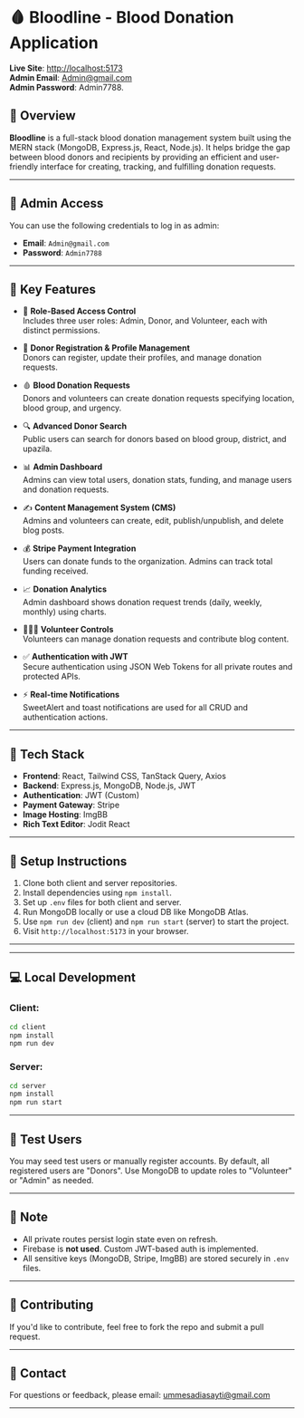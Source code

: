 # 🩸 Bloodline - Blood Donation Application

**Live Site**: [http://localhost:5173](http://localhost:5173)  
**Admin Email**: Admin@gmail.com  
**Admin Password**: Admin7788.

## 📌 Overview

**Bloodline** is a full-stack blood donation management system built using the MERN stack (MongoDB, Express.js, React, Node.js). It helps bridge the gap between blood donors and recipients by providing an efficient and user-friendly interface for creating, tracking, and fulfilling donation requests.

---
## 📑 Admin Access

You can use the following credentials to log in as admin:

- **Email**: `Admin@gmail.com`
- **Password**: `Admin7788`

---

## 🚀 Key Features

- 🔐 **Role-Based Access Control**  
  Includes three user roles: Admin, Donor, and Volunteer, each with distinct permissions.

- 📝 **Donor Registration & Profile Management**  
  Donors can register, update their profiles, and manage donation requests.

- 🩸 **Blood Donation Requests**  
  Donors and volunteers can create donation requests specifying location, blood group, and urgency.

- 🔍 **Advanced Donor Search**  
  Public users can search for donors based on blood group, district, and upazila.

- 📊 **Admin Dashboard**  
  Admins can view total users, donation stats, funding, and manage users and donation requests.

- ✍️ **Content Management System (CMS)**  
  Admins and volunteers can create, edit, publish/unpublish, and delete blog posts.

- 💰 **Stripe Payment Integration**  
  Users can donate funds to the organization. Admins can track total funding received.

- 📈 **Donation Analytics**  
  Admin dashboard shows donation request trends (daily, weekly, monthly) using charts.

- 🧑‍🤝‍🧑 **Volunteer Controls**  
  Volunteers can manage donation requests and contribute blog content.

- ✅ **Authentication with JWT**  
  Secure authentication using JSON Web Tokens for all private routes and protected APIs.

- ⚡ **Real-time Notifications**  
  SweetAlert and toast notifications are used for all CRUD and authentication actions.

---

## 🧩 Tech Stack

- **Frontend**: React, Tailwind CSS, TanStack Query, Axios
- **Backend**: Express.js, MongoDB, Node.js, JWT
- **Authentication**: JWT (Custom)
- **Payment Gateway**: Stripe
- **Image Hosting**: ImgBB
- **Rich Text Editor**: Jodit React

---

## 📂 Setup Instructions

1. Clone both client and server repositories.
2. Install dependencies using `npm install`.
3. Set up `.env` files for both client and server.
4. Run MongoDB locally or use a cloud DB like MongoDB Atlas.
5. Use `npm run dev` (client) and `npm run start` (server) to start the project.
6. Visit `http://localhost:5173` in your browser.

---


---

## 💻 Local Development

### Client:
```bash
cd client
npm install
npm run dev
````

### Server:

```bash
cd server
npm install
npm run start
```

---

## 🧪 Test Users

You may seed test users or manually register accounts. By default, all registered users are "Donors". Use MongoDB to update roles to "Volunteer" or "Admin" as needed.

---

## 📢 Note

* All private routes persist login state even on refresh.
* Firebase is **not used**. Custom JWT-based auth is implemented.
* All sensitive keys (MongoDB, Stripe, ImgBB) are stored securely in `.env` files.

---

## 🤝 Contributing

If you'd like to contribute, feel free to fork the repo and submit a pull request.

---

## 📧 Contact

For questions or feedback, please email: [ummesadiasayti@gmail.com](mailto:ummesadiasayti@gmail.com)

---
